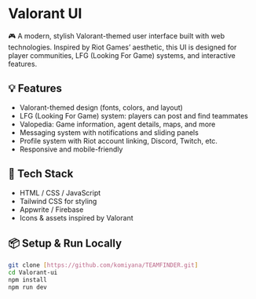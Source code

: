 # Valorant UI

🎮 A modern, stylish Valorant-themed user interface built with web technologies. Inspired by Riot Games’ aesthetic, this UI is designed for player communities, LFG (Looking For Game) systems, and interactive features.

## 💡 Features

- Valorant-themed design (fonts, colors, and layout)
- LFG (Looking For Game) system: players can post and find teammates
- Valopedia: Game information, agent details, maps, and more
- Messaging system with notifications and sliding panels
- Profile system with Riot account linking, Discord, Twitch, etc.
- Responsive and mobile-friendly

## 🚀 Tech Stack

- HTML / CSS / JavaScript
- Tailwind CSS for styling
- Appwrite / Firebase
- Icons & assets inspired by Valorant

## 📦 Setup & Run Locally

```bash
git clone [https://github.com/komiyana/TEAMFINDER.git]
cd Valorant-ui
npm install
npm run dev
